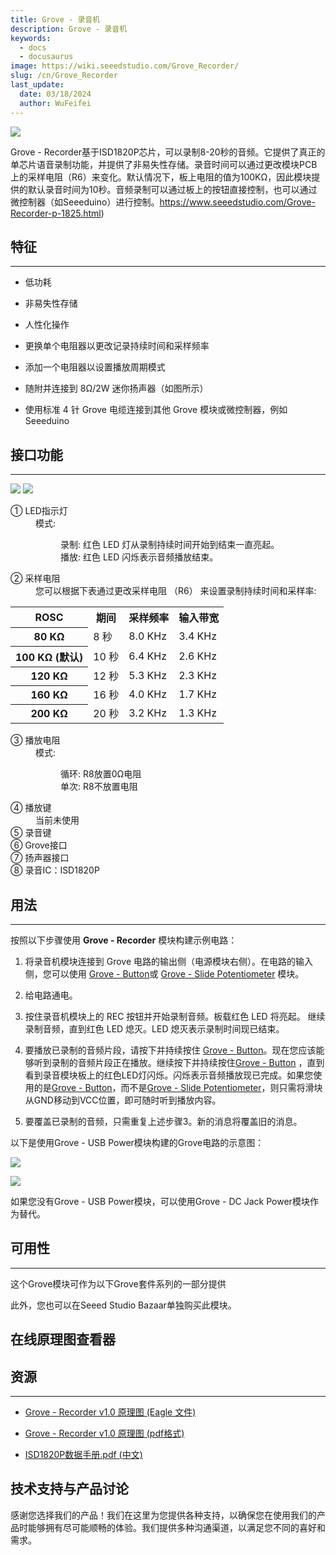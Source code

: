 ```yaml
---
title: Grove - 录音机
description: Grove - 录音机
keywords:
  - docs
  - docusaurus
image: https://wiki.seeedstudio.com/Grove_Recorder/
slug: /cn/Grove_Recorder
last_update:
  date: 03/18/2024
  author: WuFeifei
---
```


![](https://files.seeedstudio.com/wiki/Grove_Recorder/img/Grove-Recoder.jpg)

Grove - Recorder基于ISD1820P芯片，可以录制8-20秒的音频。它提供了真正的单芯片语音录制功能，并提供了非易失性存储。录音时间可以通过更改模块PCB上的采样电阻（R6）来变化。默认情况下，板上电阻的值为100KΩ，因此模块提供的默认录音时间为10秒。音频录制可以通过板上的按钮直接控制，也可以通过微控制器（如Seeeduino）进行控制。https://www.seeedstudio.com/Grove-Recorder-p-1825.html)

## 特征

---

* 低功耗

* 非易失性存储

* 人性化操作

* 更换单个电阻器以更改记录持续时间和采样频率

* 添加一个电阻器以设置播放周期模式

* 随附并连接到 8Ω/2W 迷你扬声器（如图所示）
* 使用标准 4 针 Grove 电缆连接到其他 Grove 模块或微控制器，例如 Seeeduino

## 接口功能

---
![](https://files.seeedstudio.com/wiki/Grove_Recorder/img/Recorder_Bottom1.jpg)
![](https://files.seeedstudio.com/wiki/Grove_Recorder/img/Recorder_Top1.jpg)

<dl><dt>① LED指示灯
</dt><dd>模式:
<dl><dd>录制: 红色 LED 灯从录制持续时间开始到结束一直亮起。
</dd><dd>播放: 红色 LED 闪烁表示音频播放结束。
</dd></dl>
</dd></dl>
<dl><dt>② 采样电阻
</dt><dd>您可以根据下表通过更改采样电阻 （R6） 来设置录制持续时间和采样率:
</dd></dl>
<table  cellspacing="0" width="50%">
<tr>
<th scope="col"> ROSC
</th>
<th scope="col"> 期间
</th>
<th scope="col"> 采样频率
</th>
<th scope="col"> 输入带宽
</th></tr>
<tr>
<th scope="row"> 80 KΩ
</th>
<td> 8 秒
</td>
<td> 8.0 KHz
</td>
<td> 3.4 KHz
</td></tr>
<tr>
<th scope="row"> 100 KΩ (默认)
</th>
<td> 10 秒
</td>
<td> 6.4 KHz
</td>
<td> 2.6 KHz
</td></tr>
<tr>
<th scope="row"> 120 KΩ
</th>
<td> 12 秒
</td>
<td> 5.3 KHz
</td>
<td> 2.3 KHz
</td></tr>
<tr>
<th scope="row"> 160 KΩ
</th>
<td> 16 秒
</td>
<td> 4.0 KHz
</td>
<td> 1.7 KHz
</td></tr>
<tr>
<th scope="row"> 200 KΩ
</th>
<td> 20 秒
</td>
<td> 3.2 KHz
</td>
<td> 1.3 KHz
</td></tr>
</table>
<dl><dt>③ 播放电阻
</dt><dd>模式:
<dl><dd>循环: R8放置0Ω电阻
</dd><dd>单次: R8不放置电阻
</dd></dl>
</dd></dl>
<dl><dt>④ 播放键
</dt><dd>当前未使用
</dd><dt>⑤ 录音键
</dt><dt>⑥ Grove接口
</dt><dt>⑦ 扬声器接口
</dt><dt>⑧ 录音IC：ISD1820P
</dt></dl>


## 用法

---
按照以下步骤使用 **Grove - Recorder** 模块构建示例电路：

1. 将录音机模块连接到 Grove 电路的输出侧（电源模块右侧）。在电路的输入侧，您可以使用 [Grove - Button](/Grove-Button "Grove - Button")或 [Grove - Slide Potentiometer](/Grove-Slide_Potentiometer "Grove - Slide Potentiometer") 模块。
2. 给电路通电。

3. 按住录音机模块上的 REC 按钮并开始录制音频。板载红色 LED 将亮起。 继续录制音频，直到红色 LED 熄灭。LED 熄灭表示录制时间现已结束。

4. 要播放已录制的音频片段，请按下并持续按住 [Grove - Button](/Grove-Button "Grove - Button")。现在您应该能够听到录制的音频片段正在播放。继续按下并持续按住[Grove - Button](/Grove-Button "Grove - Button") ，直到看到录音模块板上的红色LED灯闪烁。闪烁表示音频播放现已完成。如果您使用的是[Grove - Button](/Grove-Button "Grove - Button")，而不是[Grove - Slide Potentiometer](/Grove-Slide_Potentiometer "Grove - Slide Potentiometer")，则只需将滑块从GND移动到VCC位置，即可随时听到播放内容。

5. 要覆盖已录制的音频，只需重复上述步骤3。新的消息将覆盖旧的消息。

以下是使用Grove - USB Power模块构建的Grove电路的示意图：

![](https://files.seeedstudio.com/wiki/Grove_Recorder/img/REC_Grove-Recoder.JPG)

![](https://files.seeedstudio.com/wiki/Grove_Recorder/img/Play_Grove-Recoder.JPG)

如果您没有Grove - USB Power模块，可以使用Grove - DC Jack Power模块作为替代。

## 可用性

---
这个Grove模块可作为以下Grove套件系列的一部分提供

<!-- * [Grove Mixer Pack V2](/Grove-Mixer_Pack_V2 "GROVE MIXER PACK V2") -->

此外，您也可以在Seeed Studio Bazaar单独购买此模块。

## 在线原理图查看器

<div className="altium-ecad-viewer" data-project-src="https://files.seeedstudio.com/wiki/Grove_Recorder/res/Grove-Recorder_v1.0.zip" style={{borderRadius: '0px 0px 4px 4px', height: 500, borderStyle: 'solid', borderWidth: 1, borderColor: 'rgb(241, 241, 241)', overflow: 'hidden', maxWidth: 1280, maxHeight: 700, boxSizing: 'border-box'}}>
</div>

## 资源

---

* [Grove - Recorder v1.0 原理图 (Eagle 文件)](https://files.seeedstudio.com/wiki/Grove_Recorder/res/Grove-Recorder_v1.0.zip)

* [Grove - Recorder v1.0 原理图 (pdf格式)](https://files.seeedstudio.com/wiki/Grove_Recorder/res/Grove-Recorder_v1.0.pdf)

* [ISD1820P数据手册.pdf (中文)](https://files.seeedstudio.com/wiki/Grove_Recorder/res/ISD1820P.pdf)

## 技术支持与产品讨论

感谢您选择我们的产品！我们在这里为您提供各种支持，以确保您在使用我们的产品时能够拥有尽可能顺畅的体验。我们提供多种沟通渠道，以满足您不同的喜好和需求。

<div class="button_tech_support_container">
<a href="https://forum.seeedstudio.com/" class="button_forum"></a> 
<a href="https://www.seeedstudio.com/contacts" class="button_email"></a>
</div>

<div class="button_tech_support_container">
<a href="https://discord.gg/eWkprNDMU7" class="button_discord"></a> 
<a href="https://github.com/Seeed-Studio/wiki-documents/discussions/69" class="button_discussion"></a>
</div>
